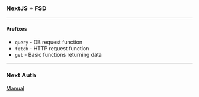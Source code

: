 ### NextJS + FSD

---
#### Prefixes
- `query` - DB request function
- `fetch` - HTTP request function
- `get` - Basic functions returning data 
___
### Next Auth
[Manual](https://next-auth.js.org/getting-started/introduction)
